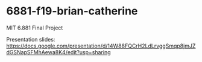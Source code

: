 # 6881-f19-brian-catherine
MIT 6.881 Final Project

Presentation slides: https://docs.google.com/presentation/d/14W88FQCrH2LdLrvggSmqp8jmJZdGSNapSFMhAewa8K4/edit?usp=sharing

